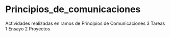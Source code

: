 # Principios_de_comunicaciones
Actividades realizadas en ramos de Principios de Comunicaciones
3 Tareas
1 Ensayo
2 Proyectos
